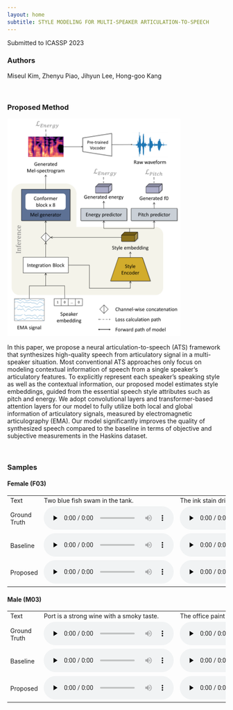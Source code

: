 ```yaml
---
layout: home
subtitle: STYLE MODELING FOR MULTI-SPEAKER ARTICULATION-TO-SPEECH
---
```


Submitted to ICASSP 2023 

<h3>Authors
</h3>

Miseul Kim, Zhenyu Piao, Jihyun Lee, Hong-goo Kang

<br />

<h3>Proposed Method</h3>
<img src="./assets/img/Proposed_v5.png" width="400">

In this paper, we propose a neural articulation-to-speech
(ATS) framework that synthesizes high-quality speech from
articulatory signal in a multi-speaker situation. Most conventional
ATS approaches only focus on modeling contextual information
of speech from a single speaker’s articulatory features.
To explicitly represent each speaker’s speaking style as
well as the contextual information, our proposed model estimates
style embeddings, guided from the essential speech
style attributes such as pitch and energy. We adopt convolutional
layers and transformer-based attention layers for our
model to fully utilize both local and global information of articulatory
signals, measured by electromagnetic articulography
(EMA). Our model significantly improves the quality of
synthesized speech compared to the baseline in terms of objective
and subjective measurements in the Haskins dataset.

<br />

<h3>Samples
</h3>

 <h4>Female (F03)</h4>

<table style="margin-left: auto; margin-right: auto;">
    <tr>
        <td>
        	Text
        </td>
        <td class="text">
            Two blue fish swam in the tank. 
        </td>
        <td class="text">
            The ink stain dried on the finished page.
        </td>
        <td class="text">
            The young kid jumped the rusty gate.
        </td>
        <td class="text">
            This plank was made for walking on.
        </td>
    </tr>
    <tr>
        <td class="first-col">Ground Truth</td>
        <td><audio controls="" preload="none"><source src="./assets/Samples_demo/F03/F03_B01_S26_R02_N_target.wav"></audio></td>
        <td><audio controls="" preload="none"><source src="./assets/Samples_demo/F03/F03_B02_S13_R02_N_target.wav"></audio></td>
        <td><audio controls="" preload="none"><source src="./assets/Samples_demo/F03/F03_B03_S21_R02_N_target.wav"></audio></td>
        <td><audio controls="" preload="none"><source src="./assets/Samples_demo/F03/F03_B07_S07_R01_N_target.wav"></audio></td>
    </tr>
    <tr>
        <td class="first-col">Baseline</td>
        <td><audio controls="" preload="none"><source src="./assets/Samples_demo/F03/baseline/F03_B01_S26_R02_N.wav"></audio></td>
        <td><audio controls="" preload="none"><source src="./assets/Samples_demo/F03/baseline/F03_B02_S13_R02_N.wav"></audio></td>
        <td><audio controls="" preload="none"><source src="./assets/Samples_demo/F03/baseline/F03_B03_S21_R02_N.wav"></audio></td>
        <td><audio controls="" preload="none"><source src="./assets/Samples_demo/F03/baseline/F03_B07_S07_R01_N.wav"></audio></td>
    </tr>
    <tr>
        <td class="first-col">Proposed</td>
        <td><audio controls="" preload="none"><source src="./assets/Samples_demo/F03/F03_B01_S26_R02_N.wav"></audio></td>
        <td><audio controls="" preload="none"><source src="./assets/Samples_demo/F03/F03_B02_S13_R02_N.wav"></audio></td>
        <td><audio controls="" preload="none"><source src="./assets/Samples_demo/F03/F03_B03_S21_R02_N.wav"></audio></td>
        <td><audio controls="" preload="none"><source src="./assets/Samples_demo/F03/F03_B07_S07_R01_N.wav"></audio></td>
    </tr>
</table>


 <h4>Male (M03)</h4>

<table style="margin-left: auto; margin-right: auto;">
    <tr>
        <td>
        	Text
        </td>
        <td class="text">
            Port is a strong wine with a smoky taste.
        </td>
        <td class="text">
            The office paint was a dull, sad tan.
        </td>
        <td class="text">
            They felt gay when the ship arrived in port.
        </td>
        <td class="text">
            Once we stood beside the shore.
        </td>
    </tr>
    <tr>
        <td class="first-col">Ground Truth</td>
        <td><audio controls="" preload="none"><source src="./assets/Samples_demo/M03/M03_B03_S20_R02_N_target.wav"></audio></td>
        <td><audio controls="" preload="none"><source src="./assets/Samples_demo/M03/M03_B03_S47_R01_N_target.wav"></audio></td>
        <td><audio controls="" preload="none"><source src="./assets/Samples_demo/M03/M03_B03_S59_R01_N_target.wav"></audio></td>
        <td><audio controls="" preload="none"><source src="./assets/Samples_demo/M03/M03_B07_S53_R01_N_target.wav"></audio></td>
    </tr>
    <tr>
        <td class="first-col">Baseline</td>
        <td><audio controls="" preload="none"><source src="./assets/Samples_demo/M03/baseline/M03_B03_S20_R02_N.wav"></audio></td>
        <td><audio controls="" preload="none"><source src="./assets/Samples_demo/M03/baseline/M03_B03_S47_R01_N.wav"></audio></td>
        <td><audio controls="" preload="none"><source src="./assets/Samples_demo/M03/baseline/M03_B03_S59_R01_N.wav"></audio></td>
        <td><audio controls="" preload="none"><source src="./assets/Samples_demo/M03/baseline/M03_B07_S53_R01_N.wav"></audio></td>
    </tr>
    <tr>
        <td class="first-col">Proposed</td>
        <td><audio controls="" preload="none"><source src="./assets/Samples_demo/M03/M03_B03_S20_R02_N.wav"></audio></td>
        <td><audio controls="" preload="none"><source src="./assets/Samples_demo/M03/M03_B03_S47_R01_N.wav"></audio></td>
        <td><audio controls="" preload="none"><source src="./assets/Samples_demo/M03/M03_B03_S59_R01_N.wav"></audio></td>
        <td><audio controls="" preload="none"><source src="./assets/Samples_demo/M03/M03_B07_S53_R01_N.wav"></audio></td>
    </tr>
</table>

<br />